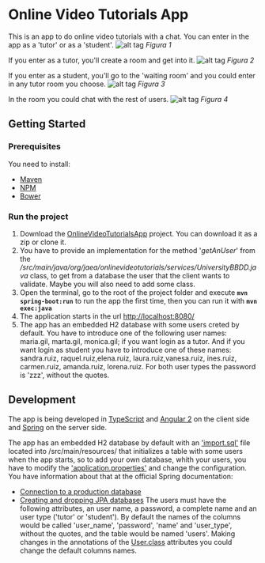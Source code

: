 # Online Video Tutorials App
This is an app to do online video tutorials with a chat. You can enter in the app as a 'tutor' or as a 'student'.
![alt tag](https://github.com/Echeverrias/OnlineVideoTutorials/blob/1.0.x/src/main/resources/img/OVT%20-%20login.png)
*Figura 1*

If you enter as a tutor, you'll create a room and get into it.
![alt tag](https://github.com/Echeverrias/OnlineVideoTutorials/blob/1.0.x/src/main/resources/img/OVT%20-%20room.png)
*Figura 2*

If you enter as a student, you'll go to the 'waiting room' and you could enter in any tutor room you choose.
![alt tag](https://github.com/Echeverrias/OnlineVideoTutorials/blob/1.0.x/src/main/resources/img/OVT%20-%20waiting%20room.png)
*Figura 3*

In the room you could chat with the rest of users.
![alt tag](https://github.com/Echeverrias/OnlineVideoTutorials/blob/1.0.x/src/main/resources/img/OVT%20-%20room%20chat.png)
*Figura 4*


## Getting Started
### Prerequisites
You need to install:

- [Maven](http://maven.apache.org/install.html)
- [NPM](https://docs.npmjs.com/getting-started/installing-node)
- [Bower](https://bower.io/#install-bower)


### Run the project
1. Download the [OnlineVideoTutorialsApp](https://github.com/Echeverrias/OnlineVideoTutorials/tree/1.0.x) project. You can download it as a zip or clone it.
2. You have to provide an implementation for the method '*getAnUser*' from the */src/main/java/org/jaea/onlinevideotutorials/services/UniversityBBDD.java* class, to get from a database the user that the client wants to validate. Maybe you will also need to add some class.
3. Open the terminal, go to the root of the project folder and execute **`mvn spring-boot:run`** to run the app the first time, then you can run it with **`mvn exec:java`**
4. The application starts in the url [http://localhost:8080/](http://localhost:8080/)
5. The app has an embedded H2 database with some users creted by default. You have to introduce one of the following user names: maria.gil, marta.gil, monica.gil; if you want login as a tutor. And if you want login as student you have to introduce one of these names: sandra.ruiz, raquel.ruiz,elena.ruiz, laura.ruiz,vanesa.ruiz, ines.ruiz, carmen.ruiz, amanda.ruiz, lorena.ruiz. For both user types the password is 'zzz', without the quotes.


## Development
The app is being developed in [TypeScript](https://www.typescriptlang.org/) and [Angular 2](https://angular.io/) on the client side and [Spring](https://spring.io/) on the server side.

The app has an embedded H2 database by default with an ['import.sql'](https://github.com/Echeverrias/OnlineVideoTutorials/blob/1.0.x/src/main/resources/import.sql) file located into /src/main/resources/ that initializes a table with some users when the app starts, so to add your own database, whith your users, you have to modify the ['application.properties'](https://github.com/Echeverrias/OnlineVideoTutorials/blob/1.0.x/src/main/resources/application.properties) and change the configuration. You have information about that at the official Spring documentation:
- [Connection to a production database](http://docs.spring.io/spring-boot/docs/current/reference/htmlsingle/#boot-features-connect-to-production-database)
- [Creating and dropping JPA databases](http://docs.spring.io/spring-boot/docs/current/reference/htmlsingle/#boot-features-spring-data-jpa-repositories)
The users must have the following attributes, an user name, a password, a complete name and an user type ('tutor' or 'student'). By default the names of the columns would be called 'user_name', 'password', 'name' and 'user_type', without the quotes, and the table would be named 'users'. Making changes in the annotations of the [User.class](https://github.com/Echeverrias/OnlineVideoTutorials/blob/1.0.x/src/main/java/org/jaea/onlinevideotutorials/domain/User.java) attributes you could change the default columns names.  



